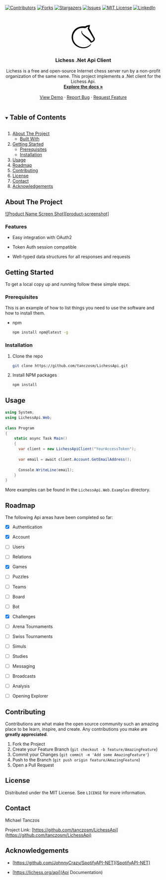 <!-- PROJECT SHIELDS -->

[![Contributors][contributors-shield]][contributors-url]
[![Forks][forks-shield]][forks-url]
[![Stargazers][stars-shield]][stars-url]
[![Issues][issues-shield]][issues-url]
[![MIT License][license-shield]][license-url]
[![LinkedIn][linkedin-shield]][linkedin-url]



<!-- PROJECT LOGO -->
<br />
<p align="center">
  <a href="https://github.com/tanczosm/LichessApi">
    <img src="images/logo.png" alt="Logo" width="80" height="80">
  </a>

  <h3 align="center">Lichess .Net Api Client</h3>

  <p align="center">
    Lichess is a free and open-source Internet chess server run by a non-profit organization of the same name. This project implements a .Net client for the Lichess Api.
    <br />
    <a href="https://github.com/tanczosm/LichessApi"><strong>Explore the docs »</strong></a>
    <br />
    <br />
    <a href="https://github.com/tanczosm/LichessApi">View Demo</a>
    ·
    <a href="https://github.com/tanczosm/LichessApi/issues">Report Bug</a>
    ·
    <a href="https://github.com/tanczosm/LichessApi/issues">Request Feature</a>
  </p>

</p>



<!-- TABLE OF CONTENTS -->
<details open="open">
  <summary><h2 style="display: inline-block">Table of Contents</h2></summary>
  <ol>
    <li>
      <a href="#about-the-project">About The Project</a>
      <ul>
        <li><a href="#built-with">Built With</a></li>
      </ul>
    </li>
    <li>
      <a href="#getting-started">Getting Started</a>
      <ul>
        <li><a href="#prerequisites">Prerequisites</a></li>
        <li><a href="#installation">Installation</a></li>
      </ul>
    </li>
    <li><a href="#usage">Usage</a></li>
    <li><a href="#roadmap">Roadmap</a></li>
    <li><a href="#contributing">Contributing</a></li>
    <li><a href="#license">License</a></li>
    <li><a href="#contact">Contact</a></li>
    <li><a href="#acknowledgements">Acknowledgements</a></li>
  </ol>
</details>



<!-- ABOUT THE PROJECT -->
## About The Project

[![Product Name Screen Shot][product-screenshot]](https://example.com)


### Features

* Easy integration with OAuth2 

* Token Auth session compatible

* Well-typed data structures for all responses and requests

  

<!-- GETTING STARTED -->
## Getting Started

To get a local copy up and running follow these simple steps.

### Prerequisites

This is an example of how to list things you need to use the software and how to install them.
* npm
  ```sh
  npm install npm@latest -g
  ```

### Installation

1. Clone the repo
   ```sh
   git clone https://github.com/tanczosm/LichessApi.git
   ```
2. Install NPM packages
   ```sh
   npm install
   ```



<!-- USAGE EXAMPLES -->
## Usage

```csharp
using System;
using LichessApi.Web;

class Program
{
    static async Task Main()
    {
      var client = new LichessApiClient("YourAccessToken");

      var email = await client.Account.GetEmailAddress();
	  
      Console.WriteLine(email);
    }
}
```

More examples can be found in the `LichessApi.Web.Examples` directory.



<!-- ROADMAP -->
## Roadmap

The following Api areas have been completed so far:

- [x] Authentication
- [x] Account
- [ ] Users
- [ ] Relations
- [x] Games
- [ ] Puzzles
- [ ] Teams
- [ ] Board
- [ ] Bot
- [x] Challenges
- [ ] Arena Tournaments
- [ ] Swiss Tournaments
- [ ] Simuls
- [ ] Studies
- [ ] Messaging
- [ ] Broadcasts
- [ ] Analysis
- [ ] Opening Explorer


<!-- CONTRIBUTING -->
## Contributing

Contributions are what make the open source community such an amazing place to be learn, inspire, and create. Any contributions you make are **greatly appreciated**.

1. Fork the Project
2. Create your Feature Branch (`git checkout -b feature/AmazingFeature`)
3. Commit your Changes (`git commit -m 'Add some AmazingFeature'`)
4. Push to the Branch (`git push origin feature/AmazingFeature`)
5. Open a Pull Request



<!-- LICENSE -->
## License

Distributed under the MIT License. See `LICENSE` for more information.



<!-- CONTACT -->
## Contact

Michael Tanczos

Project Link: [https://github.com/tanczosm/LichessApi](https://github.com/tanczosm/LichessApi)



<!-- ACKNOWLEDGEMENTS -->
## Acknowledgements

* [https://github.com/JohnnyCrazy/SpotifyAPI-NET](SpotifyAPI-NET)

* [https://lichess.org/api](Api Documentation)




<!-- MARKDOWN LINKS & IMAGES -->
<!-- https://www.markdownguide.org/basic-syntax/#reference-style-links -->
[contributors-shield]: https://img.shields.io/github/contributors/tanczosm/LichessApi.svg?style=for-the-badge
[contributors-url]: https://github.com/tanczosm/LichessApi/graphs/contributors
[forks-shield]: https://img.shields.io/github/forks/tanczosm/LichessApi.svg?style=for-the-badge
[forks-url]: https://github.com/tanczosm/LichessApi/network/members
[stars-shield]: https://img.shields.io/github/stars/tanczosm/LichessApi.svg?style=for-the-badge
[stars-url]: https://github.com/tanczosm/LichessApi/stargazers
[issues-shield]: https://img.shields.io/github/issues/tanczosm/LichessApi.svg?style=for-the-badge
[issues-url]: https://github.com/tanczosm/LichessApi/issues
[license-shield]: https://img.shields.io/github/license/tanczosm/LichessApi.svg?style=for-the-badge
[license-url]: https://github.com/tanczosm/LichessApi/blob/master/LICENSE.txt
[linkedin-shield]: https://img.shields.io/badge/-LinkedIn-black.svg?style=for-the-badge&logo=linkedin&colorB=555
[linkedin-url]: https://linkedin.com/in/tanczosm
